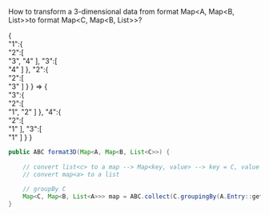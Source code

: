How to transform a 3-dimensional data from format Map<A, Map<B, List<C>>>to format Map<C, Map<B, List<A>>>?

{  
   "1":{  
      "2":[  
         "3",
         "4"
      ],
      "3":[  
         "4"
      ]
   },
   "2":{  
      "2":[  
         "3"
      ]
   }
}
=>
{  
   "3":{  
      "2":[  
         "1",
         "2"
      ]
   },
   "4":{  
      "2":[  
         "1"
      ],
      "3":[  
         "1"
      ]
   }
}

```java
public ABC format3D(Map<A, Map<B, List<C>>) {
  
    // convert list<c> to a map --> Map<key, value> --> key = C, value = Map<B, List<A>>  
    // convert map<a> to a list
    
    // groupBy C
    Map<C, Map<B, List<A>>> map = ABC.collect(C.groupingBy(A.Entry::getKey, B.groupingBy(B.Entry::getKey, mapping(C.Entry::getValue, A.toList()))))
}
```